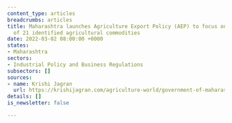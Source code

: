 ```yaml
---
content_type: articles
breadcrumbs: articles
title: Maharashtra launches Agriculture Export Policy (AEP) to focus on the export
  of 21 identified agricultural commodities
date: 2022-03-02 08:00:00 +0000
states:
- Maharashtra
sectors:
- Industrial Policy and Business Regulations
subsectors: []
sources:
- name: Krishi Jagran
  url: https://krishijagran.com/agriculture-world/government-of-maharashtra-launches-its-own-agriculture-export-policy/
details: []
is_newsletter: false

---
```

